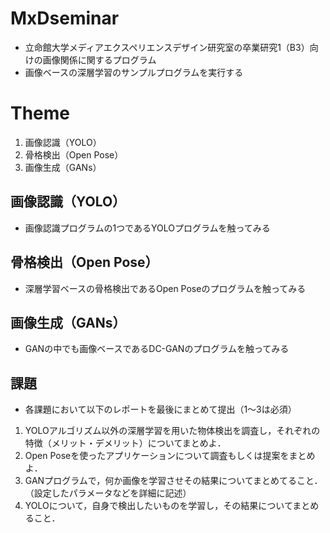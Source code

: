 # MxDseminar
- 立命館大学メディアエクスペリエンスデザイン研究室の卒業研究1（B3）向けの画像関係に関するプログラム
- 画像ベースの深層学習のサンプルプログラムを実行する

# Theme
1. 画像認識（YOLO）
2. 骨格検出（Open Pose）
3. 画像生成（GANs）

## 画像認識（YOLO）
- 画像認識プログラムの1つであるYOLOプログラムを触ってみる

## 骨格検出（Open Pose）
- 深層学習ベースの骨格検出であるOpen Poseのプログラムを触ってみる

## 画像生成（GANs）
- GANの中でも画像ベースであるDC-GANのプログラムを触ってみる

## 課題
- 各課題において以下のレポートを最後にまとめて提出（1～3は必須）
1. YOLOアルゴリズム以外の深層学習を用いた物体検出を調査し，それぞれの特徴（メリット・デメリット）についてまとめよ．
2. Open Poseを使ったアプリケーションについて調査もしくは提案をまとめよ．
3. GANプログラムで，何か画像を学習させその結果についてまとめてること．（設定したパラメータなどを詳細に記述）
4. YOLOについて，自身で検出したいものを学習し，その結果についてまとめること．

